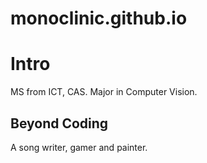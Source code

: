 # monoclinic.github.io

# Intro
MS from ICT, CAS.
Major in Computer Vision.

## Beyond Coding
A song writer, gamer and painter.
